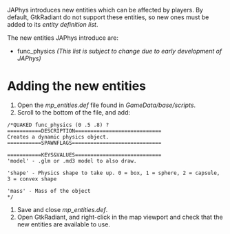 JAPhys introduces new entities which can be affected by players. By default, GtkRadiant do not support these entities, so new ones must be added to its _entity definition list_.

The new entities JAPhys introduce are:
  * func\_physics
_(This list is subject to change due to early development of JAPhys)_

# Adding the new entities #
  1. Open the _mp\_entities.def_ file found in _GameData/base/scripts_.
  1. Scroll to the bottom of the file, and add:
```
/*QUAKED func_physics (0 .5 .8) ?
===========DESCRIPTION============================
Creates a dynamic physics object.
===========SPAWNFLAGS=============================

===========KEYS&VALUES============================
'model' - .glm or .md3 model to also draw.

'shape' - Physics shape to take up. 0 = box, 1 = sphere, 2 = capsule, 3 = convex shape

'mass' - Mass of the object
*/
```
  1. Save and close _mp\_entities.def_.
  1. Open GtkRadiant, and right-click in the map viewport and check that the new entities are available to use.